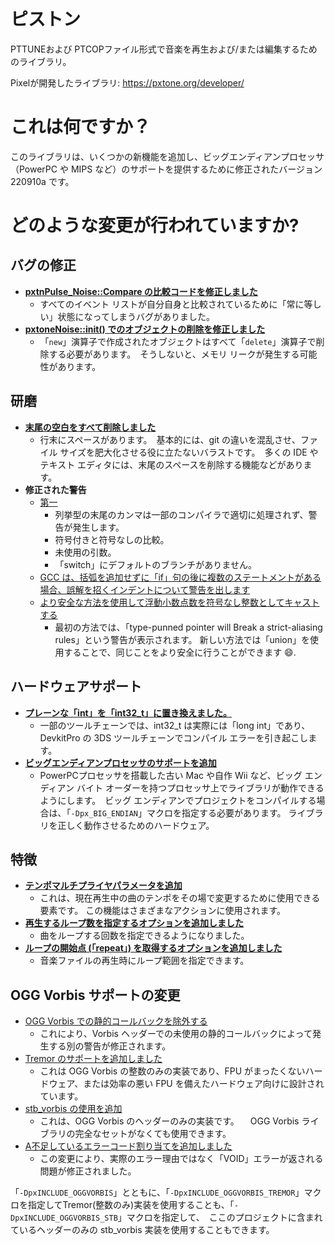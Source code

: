 # ピストン

PTTUNEおよび PTCOPファイル形式で音楽を再生および/または編集するためのライブラリ。

Pixelが開発したライブラリ: https://pxtone.org/developer/

# これは何ですか？
このライブラリは、いくつかの新機能を追加し、ビッグエンディアンプロセッサ（PowerPC や MIPS など）のサポートを提供するために修正されたバージョン 220910a です。

# どのような変更が行われていますか?
## バグの修正
* **[pxtnPulse_Noise::Compare の比較コードを修正しました](https://github.com/Wohlstand/libpxtone/commit/d0c363d1f57ef2318bb91f2f72382d2dfed44e1f)**
  * すべてのイベント リストが自分自身と比較されているために「常に等しい」状態になってしまうバグがありました。
* **[pxtoneNoise::init() でのオブジェクトの削除を修正しました](https://github.com/Wohlstand/libpxtone/commit/3513ff46789a873357557f6dd93f34dcc0c79611)**
  * 「`new`」演算子で作成されたオブジェクトはすべて「`delete`」演算子で削除する必要があります。　そうしないと、メモリ リークが発生する可能性があります。

## 研磨
* **[末尾の空白をすべて削除しました](https://github.com/Wohlstand/libpxtone/commit/7cc9a465b960abc4b8d44d30c345d452c51437bb)**
  * 行末にスペースがあります。　基本的には、git の違いを混乱させ、ファイル サイズを肥大化させる役に立たないバラストです。　多くの IDE やテキスト エディタには、末尾のスペースを削除する機能などがあります。
* **修正された警告**
  * [第一](https://github.com/Wohlstand/libpxtone/commit/f30e17df4602df032679d5a3e66d6edc8c772738)
    * 列挙型の末尾のカンマは一部のコンパイラで適切に処理されず、警告が発生します。
    * 符号付きと符号なしの比較。
    * 未使用の引数。
    * 「switch」にデフォルトのブランチがありません。
  * [GCC は、括弧を追加せずに「if」句の後に複数のステートメントがある場合、誤解を招くインデントについて警告を出します](https://github.com/Wohlstand/libpxtone/commit/8c71dbccf593905b9024f79024e3c3de0b66934a)
  * [より安全な方法を使用して浮動小数点数を符号なし整数としてキャストする](https://github.com/Wohlstand/libpxtone/commit/775b8e6221a14b08324e142b77da90c0dea54872)
    * 最初の方法では、「type-punned pointer will Break a strict-aliasing rules」という警告が表示されます。 新しい方法では「union」を使用することで、同じことをより安全に行うことができます :smile:.

## ハードウェアサポート
* **[プレーンな「int」を「int32_t」に置き換えました。](https://github.com/Wohlstand/libpxtone/commit/4c2b7c2a680a150107d370fb257c6b2265aa80b7)**
  * 一部のツールチェーンでは、int32_t は実際には「long int」であり、DevkitPro の 3DS ツールチェーンでコンパイル エラーを引き起こします。
* **[ビッグエンディアンプロセッサのサポートを追加](https://github.com/Wohlstand/libpxtone/commit/7314fc157ad55940e40bc62ad301eb11e72dd395)**
  * PowerPCプロセッサを搭載した古い Mac や自作 Wii など、ビッグ エンディアン バイト オーダーを持つプロセッサ上でライブラリが動作できるようにします。　ビッグ エンディアンでプロジェクトをコンパイルする場合は、「`-Dpx_BIG_ENDIAN`」マクロを指定する必要があります。 ライブラリを正しく動作させるためのハードウェア。

## 特徴
* **[テンポマルチプライヤパラメータを追加](https://github.com/Wohlstand/libpxtone/commit/f0b2118deda068f86edf7076ff60ab3d5fa652f8)**
  * これは、現在再生中の曲のテンポをその場で変更するために使用できる要素です。 この機能はさまざまなアクションに使用されます。
* **[再生するループ数を指定するオプションを追加しました](https://github.com/Wohlstand/libpxtone/commit/314a09d02ea8c7674dff73535a58ea307ba77b01)**
  * 曲をループする回数を指定できるようになりました。
* **[ループの開始点 (「repeat」) を取得するオプションを追加しました](https://github.com/Wohlstand/libpxtone/commit/e36599684189a0b23a714f936a711a102436b280)**
  * 音楽ファイルの再生時にループ範囲を指定できます。

## OGG Vorbis サポートの変更
* [OGG Vorbis での静的コールバックを除外する](https://github.com/Wohlstand/libpxtone/commit/b3e130dcaf637a6d5b18ce416ed5f357a611be6d)
  * これにより、Vorbis ヘッダーでの未使用の静的コールバックによって発生する別の警告が修正されます。
* [Tremor のサポートを追加しました](https://github.com/Wohlstand/libpxtone/commit/d8010e7b5019865dbe0413590a432cd016f88f54)
  * これは OGG Vorbis の整数のみの実装であり、FPU がまったくないハードウェア、または効率の悪い FPU を備えたハードウェア向けに設計されています。
* [stb_vorbis の使用を追加](https://github.com/Wohlstand/libpxtone/commit/9d3ff1e96c042050420e02f890fc7e9c39c11d62)
  * これは、OGG Vorbis のヘッダーのみの実装です。 　OGG Vorbis ライブラリの完全なセットがなくても使用できます。
* [A不足しているエラーコード割り当てを追加しました](https://github.com/Wohlstand/libpxtone/commit/29365516f993fc3871aaf83dd6e9bfc1ba38305a)
  * この変更により、実際のエラー理由ではなく「VOID」エラーが返される問題が修正されました。

「`-DpxINCLUDE_OGGVORBIS`」とともに、「`-DpxINCLUDE_OGGVORBIS_TREMOR`」マクロを指定してTremor(整数のみ)実装を使用することも、「`-DpxINCLUDE_OGGVORBIS_STB`」マクロを指定して、　ここのプロジェクトに含まれているヘッダーのみの stb_vorbis 実装を使用することもできます。
